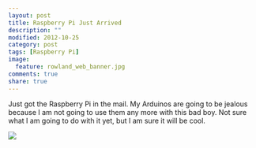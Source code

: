 ```yaml
---
layout: post
title: Raspberry Pi Just Arrived
description: ""
modified: 2012-10-25
category: post
tags: [Raspberry Pi]
image:
  feature: rowland_web_banner.jpg
comments: true
share: true
---
```


Just got the Raspberry Pi in the mail. My Arduinos are going to be jealous because I am not going to use them any more with this bad boy. Not sure what I am going to do with it yet, but I am sure it will be cool.

[![](http://www.rowlandoflaherty.com/wp-content/uploads/2012/10/RaspberryPi.jpg)](http://www.rowlandoflaherty.com/wp-content/uploads/2012/10/RaspberryPi.jpg)
